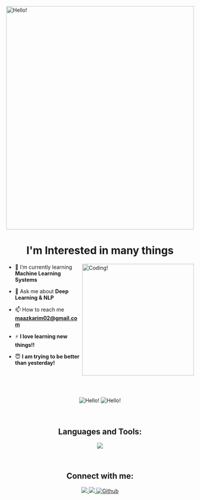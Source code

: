 <picture>
  <source media="(prefers-color-scheme: light)" srcset="https://64.media.tumblr.com/43324599d7bcfc81697e05d4165fd955/tumblr_mlzb45Igi11qkvaajo1_r1_500.gif">
  <source media="(prefers-color-scheme: dark)" srcset="https://i.pinimg.com/originals/b7/43/52/b743527a755c9e382579da4eb63c03d1.gif">
  <img alt="Hello!" align="center" src="https://i.pinimg.com/originals/b7/43/52/b743527a755c9e382579da4eb63c03d1.gif" width ="100%" height="600">
</picture>

<h1 align = "center"> I'm Interested in many things </h1>
<picture>
  <source media="(prefers-color-scheme: light)" srcset="https://gifer.com/embed/6vIk">
  <source media="(prefers-color-scheme: dark)" srcset="https://c.tenor.com/qJ5evVs-_uUAAAAC/coding.gif">
  <img alt="Coding!" align="right" width="300">
</picture>

- 🌱 I’m currently learning **Machine Learning Systems**

- 💬 Ask me about **Deep Learning & NLP**

- 📫 How to reach me **maazkarim02@gmail.com**

- ⚡ **I love learning new things!!**

- :innocent: **I am trying to be better than yesterday!** 

<br>
<br>
<br>
<br>

<div align="center">

<picture>
  <source media="(prefers-color-scheme: light)" srcset="https://github-readme-stats-mu-cyan-36.vercel.appp/api?username=cyber-machine&show_icons=true&locale=en&theme=graywhite">
  <source media="(prefers-color-scheme: dark)" srcset="https://github-readme-stats-mu-cyan-36.vercel.app/api?username=cyber-machine&show_icons=true&locale=en&theme=github_dark">
  <img alt="Hello!" align="center" src = "https://github-readme-stats-mu-cyan-36.vercel.app/api?username=cyber-machine&show_icons=true&locale=en">
</picture>
  
  <picture>
    
  <source media="(prefers-color-scheme: light)" srcset="https://github-readme-stats-eight-theta.vercel.app/api/top-langs/?username=cyber-machine&layout=compact&locale=en&theme=graywhite">
  <source media="(prefers-color-scheme: dark)" srcset="https://github-readme-stats-eight-theta.vercel.app/api/top-langs/?username=cyber-machine&layout=compact&theme=dark">
  <img alt="Hello!" align="center" src = "https://github-readme-stats-eight-theta.vercel.app/api/top-langs/?username=cyber-machine&layout=compact">
</picture>
 </div>
<br>
<br>


<h2 align="center">Languages and Tools:</h2>
    
 <p align="center">
  <a href="https://github.com/Cyber-Machine">
    <img src="https://skillicons.dev/icons?i=aws,bash,django,docker,fastapi,firebase,flask,gcp,git,githubactions,latex,linux,md,mongodb,mysql,nodejs,postgres,py,pytorch,react,redux,tailwind,tensorflow,ts" />
  </a>
</p>


<br>
<h2 align="center">Connect with me:</h2>


<div display="flex" justify-content=space-between flex-wrap = wrap gap = 12px align="center" >
   <a href="https://twitter.com/_MaazKarim_">
    <img src="https://skillicons.dev/icons?i=twitter" />
   </a>
   <a href="https://www.linkedin.com/in/maazkarim-0312/">
    <img src="https://skillicons.dev/icons?i=linkedin" />
   </a>
  
   <a href="https://github.com/Cyber-Machine/Cyber-Machine">
    <picture>
        <source media="(prefers-color-scheme: light)" srcset="https://skillicons.dev/icons?i=github&theme=light">
        <source media="(prefers-color-scheme: dark)" srcset="https://skillicons.dev/icons?i=github">
        <img alt="Github" src="https://skillicons.dev/icons?i=github">
    </picture>
   </a>
</div>
